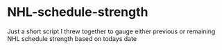 # NHL-schedule-strength
Just a short script I threw together to gauge either previous or remaining NHL schedule strength based on todays date
